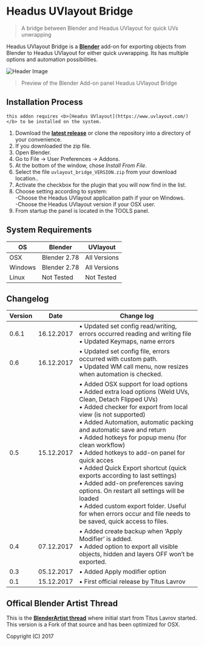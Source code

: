 # Headus UVlayout Bridge

>A bridge between Blender and Headus UVlayout for quick UVs unwrapping

Headus UVlayout Bridge is a <b>[Blender](https://www.blender.org)</b> add-on for exporting objects from Blender to Headus UVlayout for either quick uvwrapping. Its has multiple options and automation possibilities.

![Header Image](https://github.com/schroef/uvlayout_bridge/blob/master/wiki/images/suzanne-gui-header-image.jpg)
>Preview of the Blender Add-on panel Headus UVlayout Bridge





## Installation Process

    this addon requires <b>[Headus UVlayout](https://www.uvlayout.com/)</b> to be installed on the system.

1. Download the <b>[latest release](https://github.com/schroef/uvlayout_bridge/releases/)</b> or clone the repository into a directory of your convenience.
2. If you downloaded the zip file.
3. Open Blender.
4. Go to File -> User Preferences -> Addons.
5. At the bottom of the window, chose *Install From File*.
6. Select the file `uvlayout_bridge_VERSION.zip` from your download location..
7. Activate the checkbox for the plugin that you will now find in the list.
8. Choose setting according to system:<br>-Choose the Headus UVlayout application path if your on Windows.<br>-Choose the Headus UVlayout version if your OSX user.
8. From startup the panel is located in the TOOLS panel.


## System Requirements

| **OS** | **Blender** | **UVlayout** |
| ------------- | ------------- | ------------- |
| OSX | Blender 2.78 | All Versions |
| Windows | Blender 2.78 | All Versions |
| Linux | Not Tested | Not Tested |


## Changelog

| **Version** | **Date** | **Change log** |
| ------------- | ------------- | ------------- |
| 0.6.1 | 16.12.2017 | • Updated set config read/writing, errors occurred reading and writing file<br>• Updated Keymaps, name errors
| 0.6 | 16.12.2017 | • Updated set config file, errors occurred with custom path. <br>• Updated WM call menu, now resizes when automation is checked.
| 0.5 | 15.12.2017 | • Added OSX support for load options <br>• Added extra load options (Weld UVs, Clean, Detach Flipped UVs)<br>• Added checker for export from local view (is not supported)<br>• Added Automation, automatic packing and automatic save and return<br>• Added hotkeys for popup menu (for clean workflow)<br>• Added hotkeys to add-on panel for quick acces<br>• Added Quick Export shortcut (quick exports according to last settings)<br>• Added add-on preferences saving options. On restart all settings will be loaded<br>• Added custom export folder. Useful for when errors occur and file needs to be saved, quick access to files.
| 0.4 | 07.12.2017 | • Added create backup when ‘Apply Modifier’ is added. <br>• Added option to export all visible objects, hidden and layers OFF won’t be exported.
| 0.3 | 05.12.2017 | • Added Apply modifier option
| 0.1 | 15.12.2017 | • First official release by Titus Lavrov

<!--
- Fill in data
    -
    -
-->

## Offical Blender Artist Thread
This is the <b>[BlenderArtist thread](https://blenderartists.org/forum/showthread.php?441849-Add-on-Blender-lt-gt-UVLayout-bridge)</b> where initial start from Titus Lavrov started. This version is a Fork of that source and has been optimized for OSX.

Copyright (C) 2017
